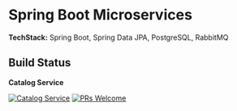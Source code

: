 # Spring Boot Microservices

**TechStack:** Spring Boot, Spring Data JPA, PostgreSQL, RabbitMQ

## Build Status
**Catalog Service**

[![Catalog Service](https://github.com/fido93/ecommerce/actions/workflows/catalog-service.yml/badge.svg)](https://github.com/fido93/ecommerce/actions/workflows/catalog-service.yml)
[![PRs Welcome](https://img.shields.io/badge/PRs-welcome-brightgreen.svg?style=flat-square)](https://makeapullrequest.com)